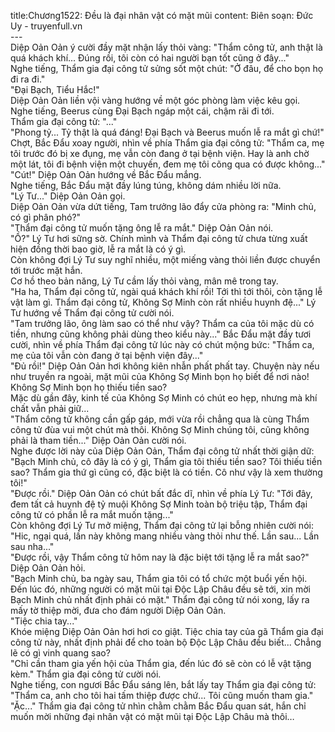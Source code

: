 title:Chương1522: Đều là đại nhân vật có mặt mũi
content:
Biên soạn: Đức Uy - truyenfull.vn<br>---<br>Diệp Oản Oản ý cười đầy mặt nhận lấy thỏi vàng: "Thẩm công tử, anh thật là quá khách khí... Đúng rồi, tôi còn có hai người bạn tốt cũng ở đây..."<br>Nghe tiếng, Thẩm gia đại công tử sửng sốt một chút: "Ở đâu, để cho bọn họ đi ra đi."<br>"Đại Bạch, Tiểu Hắc!"<br>Diệp Oản Oản liền vội vàng hướng về một góc phòng làm việc kêu gọi.<br>Nghe tiếng, Beerus cùng Đại Bạch ngáp một cái, chậm rãi đi tới.<br>Thẩm gia đại công tử: "..."<br>"Phong tỷ... Tỷ thật là quá đáng! Đại Bạch và Beerus muốn lễ ra mắt gì chứ!" Chợt, Bắc Đẩu xoay người, nhìn về phía Thẩm gia đại công tử: "Thẩm ca, mẹ tôi trước đó bị xe đụng, mẹ vẫn còn đang ở tại bệnh viện. Hay là anh chờ một lát, tôi đi bệnh viện một chuyến, đem mẹ tôi cõng qua có được không..."<br>"Cút!" Diệp Oản Oản hướng về Bắc Đẩu mắng.<br>Nghe tiếng, Bắc Đẩu mặt đầy lúng túng, không dám nhiều lời nữa.<br>"Lý Tư..." Diệp Oản Oản gọi.<br>Diệp Oản Oản vừa dứt tiếng, Tam trưởng lão đẩy cửa phòng ra: "Minh chủ, có gì phân phó?"<br>"Thẩm đại công tử muốn tặng ông lễ ra mắt." Diệp Oản Oản nói.<br>"Ồ?" Lý Tư hơi sững sờ. Chính mình và Thẩm đại công tử chưa từng xuất hiện đồng thời bao giờ, lễ ra mắt là có ý gì.<br>Còn không đợi Lý Tư suy nghĩ nhiều, một miếng vàng thỏi liền được chuyển tới trước mặt hắn.<br>Cơ hồ theo bản năng, Lý Tư cầm lấy thỏi vàng, mân mê trong tay.<br>"Ha ha, Thẩm đại công tử, ngài quá khách khí rồi! Tới thì tới thôi, còn tặng lễ vật làm gì. Thẩm đại công tử, Không Sợ Minh còn rất nhiều huynh đệ..." Lý Tư hướng về Thẩm đại công tử cười nói.<br>"Tam trưởng lão, ông làm sao có thể như vậy? Thẩm ca của tôi mặc dù có tiền, nhưng cũng không phải dùng theo kiểu này..." Bắc Đẩu mặt đầy tươi cười, nhìn về phía Thẩm đại công tử lúc này có chút mộng bức: "Thẩm ca, mẹ của tôi vẫn còn đang ở tại bệnh viện đây..."<br>"Đủ rồi!" Diệp Oản Oản hơi không kiên nhẫn phất phất tay. Chuyện này nếu như truyền ra ngoài, mặt mũi của Không Sợ Minh bọn họ biết để nơi nào!<br>Không Sợ Minh bọn họ thiếu tiền sao?<br>Mặc dù gần đây, kinh tế của Không Sợ Minh có chút eo hẹp, nhưng mà khí chất vẫn phải giữ...<br>"Thẩm công tử không cần gấp gáp, mới vừa rồi chẳng qua là cùng Thẩm công tử đùa vui một chút mà thôi. Không Sợ Minh chúng tôi, cũng không phải là tham tiền..." Diệp Oản Oản cười nói.<br>Nghe được lời này của Diệp Oản Oản, Thẩm đại công tử nhất thời giận dữ: "Bạch Minh chủ, cô đây là có ý gì, Thẩm gia tôi thiếu tiền sao? Tôi thiếu tiền sao? Thẩm gia thứ gì cũng có, đặc biệt là có tiền. Cô như vậy là xem thường tôi!"<br>"Được rồi." Diệp Oản Oản có chút bất đắc dĩ, nhìn về phía Lý Tư: "Tới đây, đem tất cả huynh đệ tỷ muội Không Sợ Minh toàn bộ triệu tập, Thẩm đại công tử có phần lễ ra mắt muốn tặng..."<br>Còn không đợi Lý Tư mở miệng, Thẩm đại công tử lại bỗng nhiên cười nói: "Hic, ngại quá, lần này không mang nhiều vàng thỏi như thế. Lần sau... Lần sau nha..."<br>"Được rồi, vậy Thẩm công tử hôm nay là đặc biệt tới tặng lễ ra mắt sao?" Diệp Oản Oản hỏi.<br>"Bạch Minh chủ, ba ngày sau, Thẩm gia tôi có tổ chức một buổi yến hội. Đến lúc đó, những người có mặt mũi tại Độc Lập Châu đều sẽ tới, xin mời Bạch Minh chủ nhất định phải có mặt." Thẩm đại công tử nói xong, lấy ra mấy tờ thiệp mời, đưa cho đám người Diệp Oản Oản.<br>"Tiệc chia tay..."<br>Khóe miệng Diệp Oản Oản hơi hơi co giật. Tiệc chia tay của gã Thẩm gia đại công tử này, nhất định phải để cho toàn bộ Độc Lập Châu đều biết... Chẳng lẽ có gì vinh quang sao?<br>"Chỉ cần tham gia yến hội của Thẩm gia, đến lúc đó sẽ còn có lễ vật tặng kèm." Thẩm gia đại công tử cười nói.<br>Nghe tiếng, con ngươi Bắc Đẩu sáng lên, bắt lấy tay Thẩm gia đại công tử: "Thẩm ca, anh cho tôi hai tấm thiệp được chứ... Tôi cũng muốn tham gia."<br>"Ặc..." Thẩm gia đại công tử nhìn chằm chằm Bắc Đẩu quan sát, hắn chỉ muốn mời những đại nhân vật có mặt mũi tại Độc Lập Châu mà thôi…